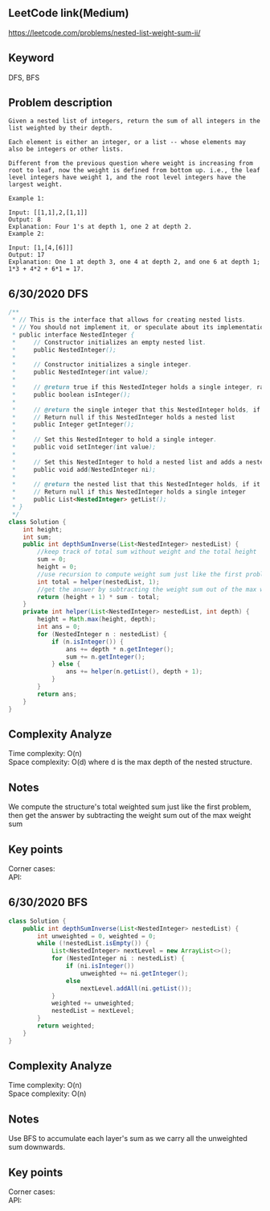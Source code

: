 ## LeetCode link(Medium)
https://leetcode.com/problems/nested-list-weight-sum-ii/

## Keyword
DFS, BFS

## Problem description
```
Given a nested list of integers, return the sum of all integers in the list weighted by their depth.

Each element is either an integer, or a list -- whose elements may also be integers or other lists.

Different from the previous question where weight is increasing from root to leaf, now the weight is defined from bottom up. i.e., the leaf level integers have weight 1, and the root level integers have the largest weight.

Example 1:

Input: [[1,1],2,[1,1]]
Output: 8 
Explanation: Four 1's at depth 1, one 2 at depth 2.
Example 2:

Input: [1,[4,[6]]]
Output: 17 
Explanation: One 1 at depth 3, one 4 at depth 2, and one 6 at depth 1; 1*3 + 4*2 + 6*1 = 17.
```

## 6/30/2020 DFS

```java
/**
 * // This is the interface that allows for creating nested lists.
 * // You should not implement it, or speculate about its implementation
 * public interface NestedInteger {
 *     // Constructor initializes an empty nested list.
 *     public NestedInteger();
 *
 *     // Constructor initializes a single integer.
 *     public NestedInteger(int value);
 *
 *     // @return true if this NestedInteger holds a single integer, rather than a nested list.
 *     public boolean isInteger();
 *
 *     // @return the single integer that this NestedInteger holds, if it holds a single integer
 *     // Return null if this NestedInteger holds a nested list
 *     public Integer getInteger();
 *
 *     // Set this NestedInteger to hold a single integer.
 *     public void setInteger(int value);
 *
 *     // Set this NestedInteger to hold a nested list and adds a nested integer to it.
 *     public void add(NestedInteger ni);
 *
 *     // @return the nested list that this NestedInteger holds, if it holds a nested list
 *     // Return null if this NestedInteger holds a single integer
 *     public List<NestedInteger> getList();
 * }
 */
class Solution {
    int height;
    int sum;
    public int depthSumInverse(List<NestedInteger> nestedList) {
        //keep track of total sum without weight and the total height
        sum = 0;
        height = 0;
        //use recursion to compute weight sum just like the first problem
        int total = helper(nestedList, 1);
        //get the answer by subtracting the weight sum out of the max weight sum
        return (height + 1) * sum - total;
    }
    private int helper(List<NestedInteger> nestedList, int depth) {
        height = Math.max(height, depth);
        int ans = 0;
        for (NestedInteger n : nestedList) {
            if (n.isInteger()) {
                ans += depth * n.getInteger();
                sum += n.getInteger();
            } else {
                ans += helper(n.getList(), depth + 1);
            }
        }
        return ans;
    }
}
```

## Complexity Analyze
Time complexity: O(n) \
Space complexity: O(d) where d is the max depth of the nested structure.

## Notes
We compute the structure's total weighted sum just like the first problem, then get the answer by subtracting the weight sum out of the max weight sum

## Key points
Corner cases: \
API:

## 6/30/2020 BFS

```java
class Solution {
    public int depthSumInverse(List<NestedInteger> nestedList) {
        int unweighted = 0, weighted = 0;
        while (!nestedList.isEmpty()) {
            List<NestedInteger> nextLevel = new ArrayList<>();
            for (NestedInteger ni : nestedList) {
                if (ni.isInteger())
                    unweighted += ni.getInteger();
                else
                    nextLevel.addAll(ni.getList());
            }
            weighted += unweighted;
            nestedList = nextLevel;
        }
        return weighted;
    }
}
```

## Complexity Analyze
Time complexity: O(n) \
Space complexity: O(n)

## Notes
Use BFS to accumulate each layer's sum as we carry all the unweighted sum downwards.

## Key points
Corner cases: \
API: